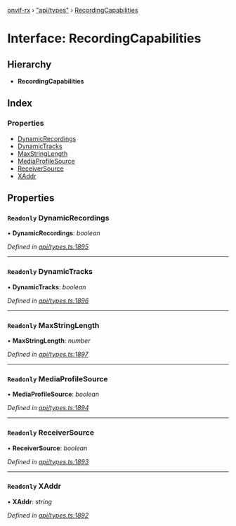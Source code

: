 [onvif-rx](../README.md) › ["api/types"](../modules/_api_types_.md) › [RecordingCapabilities](_api_types_.recordingcapabilities.md)

# Interface: RecordingCapabilities

## Hierarchy

* **RecordingCapabilities**

## Index

### Properties

* [DynamicRecordings](_api_types_.recordingcapabilities.md#readonly-dynamicrecordings)
* [DynamicTracks](_api_types_.recordingcapabilities.md#readonly-dynamictracks)
* [MaxStringLength](_api_types_.recordingcapabilities.md#readonly-maxstringlength)
* [MediaProfileSource](_api_types_.recordingcapabilities.md#readonly-mediaprofilesource)
* [ReceiverSource](_api_types_.recordingcapabilities.md#readonly-receiversource)
* [XAddr](_api_types_.recordingcapabilities.md#readonly-xaddr)

## Properties

### `Readonly` DynamicRecordings

• **DynamicRecordings**: *boolean*

*Defined in [api/types.ts:1895](https://github.com/patrickmichalina/onvif-rx/blob/3e9b152/src/api/types.ts#L1895)*

___

### `Readonly` DynamicTracks

• **DynamicTracks**: *boolean*

*Defined in [api/types.ts:1896](https://github.com/patrickmichalina/onvif-rx/blob/3e9b152/src/api/types.ts#L1896)*

___

### `Readonly` MaxStringLength

• **MaxStringLength**: *number*

*Defined in [api/types.ts:1897](https://github.com/patrickmichalina/onvif-rx/blob/3e9b152/src/api/types.ts#L1897)*

___

### `Readonly` MediaProfileSource

• **MediaProfileSource**: *boolean*

*Defined in [api/types.ts:1894](https://github.com/patrickmichalina/onvif-rx/blob/3e9b152/src/api/types.ts#L1894)*

___

### `Readonly` ReceiverSource

• **ReceiverSource**: *boolean*

*Defined in [api/types.ts:1893](https://github.com/patrickmichalina/onvif-rx/blob/3e9b152/src/api/types.ts#L1893)*

___

### `Readonly` XAddr

• **XAddr**: *string*

*Defined in [api/types.ts:1892](https://github.com/patrickmichalina/onvif-rx/blob/3e9b152/src/api/types.ts#L1892)*
